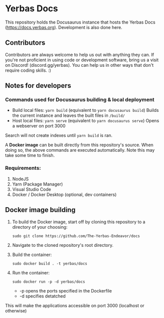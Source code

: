 # Yerbas Docs

This repository holds the Docusaurus instance that hosts the Yerbas Docs (https://docs.yerbas.org). Development is also done here.

## Contributors

Contributors are always welcome to help us out with anything they can. If you're not proficient in using code or development software, bring us a visit on Discord! (discord.gg/yerbas). You can help us in other ways that don't require coding skills. :)

## Notes for developers

### Commands used for Docusaurus building & local deployment

- Build local files: `yarn build` (equivalent to `yarn docusaurus build`)
  Builds the current instance and leaves the built files in `/build/`
- Host local files: `yarn serve` (equivalent to `yarn docusaurus serve`)
  Opens a webserver on port 3000

Search will not create indexes until `yarn build` is ran.

A **Docker image** can be built directly from this repository's source. When doing so, the above commands are executed automatically. Note this may take some time to finish.

### Requirements:

1. NodeJS
2. Yarn (Package Manager)
3. Visual Studio Code
4. Docker / Docker Desktop (optional, dev containers)

## Docker image building

1. To build the Docker image, start off by cloning this repository to a directory of your choosing:

   `sudo git clone https://github.com/The-Yerbas-Endeavor/docs`

2. Navigate to the cloned repository's root directory.
3. Build the container:

   `sudo docker build . -t yerbas/docs`

4. Run the container:

   `sudo docker run -p -d yerbas/docs`
   - -p opens the ports specified in the Dockerfile
   - -d specifies detatched 

This will make the applications accessible on port 3000 (localhost or otherwise)